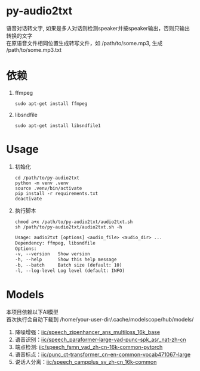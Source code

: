 # py-audio2txt
语音对话转文字, 如果是多人对话则检测speaker并按speaker输出，否则只输出转换的文字  
在原语音文件相同位置生成转写文件，如 /path/to/some.mp3, 生成 /path/to/some.mp3.txt

# 依赖
1. ffmpeg
    ```shell
    sudo apt-get install ffmpeg
    ```
2. libsndfile
    ```shell
    sudo apt-get install libsndfile1
    ```
# Usage
1. 初始化
    ```shell
    cd /path/to/py-audio2txt
    python -m venv .venv
    source .venv/bin/activate
    pip install -r requirements.txt
    deactivate
    ```

2. 执行脚本
    ``` shell
    chmod a+x /path/to/py-audio2txt/audio2txt.sh
    sh /path/to/py-audio2txt/audio2txt.sh -h 
    ```
    ```txt
    Usage: audio2txt [options] <audio_file> <audio_dir> ...
    Dependency: ffmpeg, libsndfile
    Options:
    -v, --version   Show version
    -h, --help      Show this help message
    -b, --batch     Batch size (default: 10)
    -l, --log-level Log level (default: INFO)
    ```

# Models
本项目依赖以下AI模型  
首次执行会自动下载到 /home/your-user-dir/.cache/modelscope/hub/models/
1. 降噪增强：[iic/speech_zipenhancer_ans_multiloss_16k_base](https://modelscope.cn/models/iic/speech_zipenhancer_ans_multiloss_16k_base)
2. 语音识别：[iic/speech_paraformer-large-vad-punc-spk_asr_nat-zh-cn](https://modelscope.cn/models/iic/speech_paraformer-large-vad-punc-spk_asr_nat-zh-cn)
3. 端点检测: [iic/speech_fsmn_vad_zh-cn-16k-common-pytorch](https://modelscope.cn/models/iic/speech_fsmn_vad_zh-cn-16k-common-pytorch)
4. 语音标点：[iic/punc_ct-transformer_cn-en-common-vocab471067-large](https://modelscope.cn/models/iic/punc_ct-transformer_cn-en-common-vocab471067-large)
5. 说话人分离：[iic/speech_campplus_sv_zh-cn_16k-common](https://modelscope.cn/models/iic/speech_campplus_sv_zh-cn_16k-common)